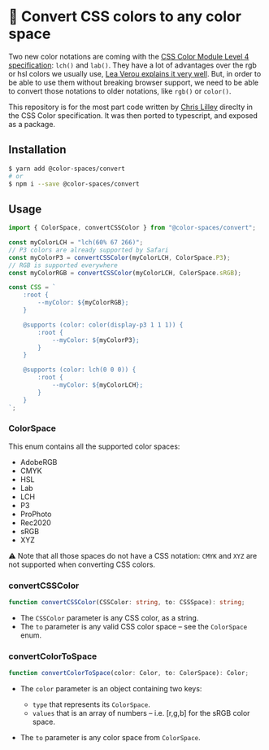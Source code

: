 # 🎨 Convert CSS colors to any color space

Two new color notations are coming with the [CSS Color Module Level 4 specification](https://drafts.csswg.org/css-color-4): `lch()` and `lab()`. They have a lot of advantages over the rgb or hsl colors we usually use, [Lea Verou explains it very well](http://lea.verou.me/2020/04/lch-colors-in-css-what-why-and-how/). But, in order to be able to use them without breaking browser support, we need to be able to convert those notations to older notations, like `rgb()` or `color()`.

This repository is for the most part code written by [Chris Lilley](https://svgees.us/) direclty in the CSS Color specification. It was then ported to typescript, and exposed as a package.

## Installation

```bash
$ yarn add @color-spaces/convert
# or
$ npm i --save @color-spaces/convert
```

## Usage

```jsx
import { ColorSpace, convertCSSColor } from "@color-spaces/convert";

const myColorLCH = "lch(60% 67 266)";
// P3 colors are already supported by Safari
const myColorP3 = convertCSSColor(myColorLCH, ColorSpace.P3);
// RGB is supported everywhere
const myColorRGB = convertCSSColor(myColorLCH, ColorSpace.sRGB);

const CSS = `
    :root {
        --myColor: ${myColorRGB};
    }

    @supports (color: color(display-p3 1 1 1)) {
        :root {
            --myColor: ${myColorP3};
        }
    }

    @supports (color: lch(0 0 0)) {
        :root {
            --myColor: ${myColorLCH};
        }
    }
`;
```

### ColorSpace

This enum contains all the supported color spaces:

- AdobeRGB
- CMYK
- HSL
- Lab
- LCH
- P3
- ProPhoto
- Rec2020
- sRGB
- XYZ

⚠️ Note that all those spaces do not have a CSS notation: `CMYK` and `XYZ` are not supported when converting CSS colors.

### convertCSSColor

```ts
function convertCSSColor(CSSColor: string, to: CSSSpace): string;
```

- The `CSSColor` parameter is any CSS color, as a string.
- The `to` parameter is any valid CSS color space – see the `ColorSpace` enum.

### convertColorToSpace

```ts
function convertColorToSpace(color: Color, to: ColorSpace): Color;
```

- The `color` parameter is an object containing two keys:

  - `type` that represents its `ColorSpace`.
  - `values` that is an array of numbers – i.e. [r,g,b] for the sRGB color space.

- The `to` parameter is any color space from `ColorSpace`.
